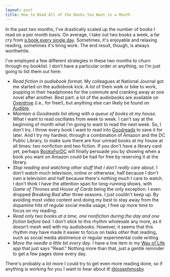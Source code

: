 ```yaml
---
layout: post
title: How to Read All of the Books You Want in a Month
---
```


In the past two months, I've drastically scaled up the number of books I read on a per month basis. On average, I take out two books a week, a far cry from [a book every single day](https://www.youtube.com/watch?v=7bB_fVDlvhc). Sometimes, it's enjoyable and relaxing reading, sometimes it's tiring work. The end result, though, is always worthwhile. 

I've employed a few different strategies in these two months to churn through my booklist. I don't have a particular order or anything, so I'm just going to list them out here:

* *Read fiction in audiobook format.* My colleagues at National Journal got me started on the audiobook kick. A lot of them walk or bike to work, popping in their headphones for the commute and cranking away at one novel after another. Best part: a lot of the audiobooks are available on [Overdrive](https://www.overdrive.com/) (i.e., for free!), but anything else can likely be found on [Audible](http://www.audible.com/).
* *Maintain a Goodreads list along with a queue of books at my house.* What I want to read oscillates from week to week. I can't say at the beginning of month what I'm going to want to read the next week. So, I don't try. I throw every book I want to read into [Goodreads](http://www.goodreads.com/) to save it for later. And I try my hardest, through a combination of Amazon and the DC Public Library, to make sure there are four unread books at my house at all times: two nonfiction and two fiction. If you don't have a library card yet, perhaps [BooksForDC](http://booksfordc.org/) will finally persuade you by showing when a book you want on Amazon could be had for free by reserving it at the library. 
* *Stop reading and watching other stuff that I don't really care about.* I don't watch much television, online or otherwise, half because I don't own a television and half because there's nothing much I care to watch. I don't think I have the attention span for long-running shows, with _Game of Thrones_ and _House of Cards_ being the only exception. I even dropped _Breaking Bad_ after three seasons. I just couldn't keep up. By avoiding most video content and doing my best to stay away from the dopamine hits of regular social media usage, I free up more time to focus on my reading.
* *Read only two books at a time, one nonfiction during the day and one fiction before bed.* I don't stick to this rhythm wholesale any more, as it doesn't mesh well with my audiobooks. However, it seems that this rhythm may have made it easier to focus on tasks *other* that reading, such as social media abstinence or regular experimental code writing.
* *Move the needle a little bit every day.* I have a line item in my [Way of Life](http://wayoflifeapp.com/) app that just says "Read." Nothing more than that, just a gentle reminder to get a few pages done every day.

There's probably a lot more I could try to get even more reading done, so if anything is working for you I want to hear about it! [@josephmosby](https://twitter.com/josephmosby) 